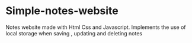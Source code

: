 # Simple-notes-website
Notes website made with Html Css and Javascript. Implements the use of local storage when saving , updating and deleting notes
